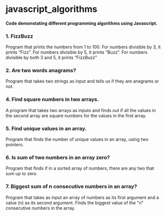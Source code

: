 # javascript_algorithms
#### Code demonstating different programming algorithms using Javascript.

### 1. FizzBuzz
Program that prints the numbers from 1 to 100. For numbers divisible by 3, it prints “Fizz”. For numbers divisible by 5, it prints “Buzz”. For numbers divisible by both 3 and 5, it prints “FizzBuzz”
### 2. Are two words anagrams?
Program that takes two strings as input and tells us if they are anagrams or not.
### 4. Find square numbers in two arrays.
A program that takes two arrays as inputs and finds out if all the values in the second array are square numbers for the values in the first array.
### 5. Find unique values in an array.
Program that finds the number of unique values in an array, using two pointers.
### 6. Is sum of two numbers in an array zero?
Program that finds if in a sorted array of numbers, there are any two that sum up to zero. 
### 7. Biggest sum of n consecutive numbers in an array?
Program that takes as input an array of numbers as its first argument and a value (n) as its second argument. Finds the biggest value of the "n" consecutive numbers in the array.
